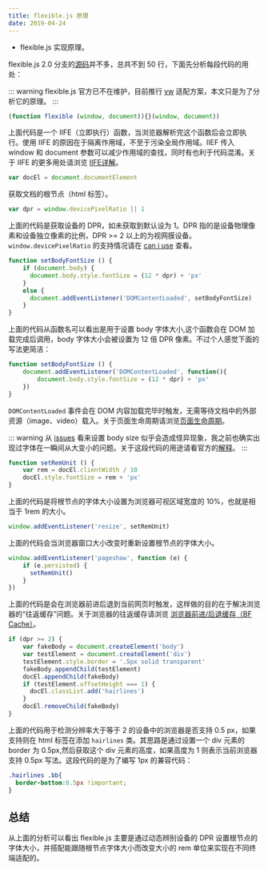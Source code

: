 ```yaml
---
title: flexible.js 原理
date: 2019-04-24
---
```

- flexible.js 实现原理。
<!-- more -->

flexible.js 2.0 分支的[源码]并不多，总共不到 50 行，下面先分析每段代码的用处：

::: warning
flexible.js 官方已不在维护，目前推行 [vw] 适配方案，本文只是为了分析它的原理。
:::
```javascript
(function flexible (window, document)){}(window, document))
```
上面代码是一个 IIFE（立即执行）函数，当浏览器解析完这个函数后会立即执行。使用 IIFE 的原因在于隔离作用域，不至于污染全局作用域。IIEF 传入 window 和 document 参数可以减少作用域的查找，同时有也利于代码混淆。关于 IIFE 的更多用处请浏览 [IIFE详解]。

```javascript
var docEl = document.documentElement
```
获取文档的根节点（html 标签）。

```javascript
var dpr = window.devicePixelRatio || 1
```
上面的代码是获取设备的 DPR，如未获取到默认设为 1。DPR 指的是设备物理像素和设备独立像素的比例，DPR >= 2 以上的为视网膜设备。`window.devicePixelRatio` 的支持情况请在 [can i use] 查看。

```javascript
function setBodyFontSize () {
    if (document.body) {
      document.body.style.fontSize = (12 * dpr) + 'px'
    }
    else {
      document.addEventListener('DOMContentLoaded', setBodyFontSize)
    }
}
```
上面的代码从函数名可以看出是用于设置 body 字体大小,这个函数会在 DOM 加载完成后调用，body 字体大小会被设置为 12 倍 DPR 像素。不过个人感觉下面的写法更简洁：
```javascript
function setBodyFontSize () {
    document.addEventListener('DOMContentLoaded', function(){
        document.body.style.fontSize = (12 * dpr) + 'px'
    })
}
```
`DOMContentLoaded` 事件会在 DOM 内容加载完毕时触发，无需等待文档中的外部资源（image、video）载入。关于页面生命周期请浏览[页面生命周期]。

::: warning
从 [issues] 看来设置 body size 似乎会造成怪异现象，我之前也确实出现过字体在一瞬间从大变小的问题。关于这段代码的用途请看官方的[解释]。
:::

```javascript
function setRemUnit () {
    var rem = docEl.clientWidth / 10
    docEl.style.fontSize = rem + 'px'
}
```
上面的代码是将根节点的字体大小设置为浏览器可视区域宽度的 10%，也就是相当于 1rem 的大小。

```javascript
window.addEventListener('resize', setRemUnit)
```
上面的代码会当浏览器窗口大小改变时重新设置根节点的字体大小。

```javascript
window.addEventListener('pageshow', function (e) {
    if (e.persisted) {
      setRemUnit()
    }
})
```
上面的代码是会在浏览器前进后退到当前网页时触发，这样做的目的在于解决浏览器的“往返缓存”问题。关于浏览器的往返缓存请浏览 [浏览器前进/后退缓存（BF Cache）]。

```javascript
if (dpr >= 2) {
    var fakeBody = document.createElement('body')
    var testElement = document.createElement('div')
    testElement.style.border = '.5px solid transparent'
    fakeBody.appendChild(testElement)
    docEl.appendChild(fakeBody)
    if (testElement.offsetHeight === 1) {
      docEl.classList.add('hairlines')
    }
    docEl.removeChild(fakeBody)
}
```
上面的代码用于检测分辨率大于等于 2 的设备中的浏览器是否支持 0.5 px，如果支持则在 html 标签在添加 `hairlines` 类。其思路是通过设置一个 div 元素的 border 为 0.5px,然后获取这个 div 元素的高度，如果高度为 1 则表示当前浏览器支持 0.5px 写法。这段代码的是为了编写 1px 的兼容代码：
```css
.hairlines .bb{
  border-bottom:0.5px !important;
}
```

## 总结
从上面的分析可以看出 flexible.js 主要是通过动态辨别设备的 DPR 设置根节点的字体大小，并搭配能跟随根节点字体大小而改变大小的 rem 单位来实现在不同终端适配的。

[vw]: https://www.w3cplus.com/css/vw-for-layout.html
[源码]: https://github.com/amfe/lib-flexible/blob/2.0/index.js
[页面生命周期]: https://github.com/fi3ework/blog/issues/3
[浏览器前进/后退缓存（BF Cache）]: https://harttle.land/2017/03/12/backward-forward-cache.html
[IIFE详解]: https://suqing.iteye.com/blog/2039010
[can i use]: https://caniuse.com/#search=devicePixelRatio
[解释]: https://github.com/amfe/lib-flexible/issues/163#issuecomment-360340691
[issues]: https://github.com/amfe/lib-flexible/issues/163